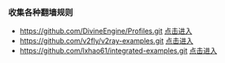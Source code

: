 ### 收集各种翻墙规则
- https://github.com/DivineEngine/Profiles.git [点击进入](https://github.com/DivineEngine/Profiles.git)
- https://github.com/v2fly/v2ray-examples.git [点击进入](https://github.com/v2fly/v2ray-examples.git)
- https://github.com/lxhao61/integrated-examples.git [点击进入](https://github.com/lxhao61/integrated-examples.git)
